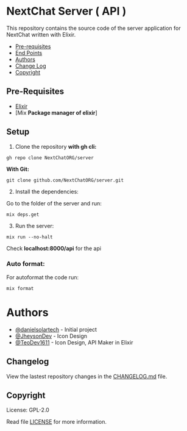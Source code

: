 # NextChat Server ( API )

This repository contains the source code of the server application for NextChat written with Elixir.

- [Pre-requisites](#Pre-Requisites)
- [End Points](./endpoints.md)
- [Authors](#Authors)
- [Change Log](#Changelog)
- [Copyright](#Copyright)

## Pre-Requisites

- [Elixir](https://elixir-lang.org/install.html)
- [Mix **Package manager of elixir**]

## Setup

1. Clone the repository **with gh cli:**

```
gh repo clone NextChatORG/server
```

**With Git:**

```
git clone github.com/NextChatORG/server.git
```

2. Install the dependencies:

Go to the folder of the server and run:

```
mix deps.get
```

3. Run the server:

```
mix run --no-halt
```

Check **localhost:8000/api** for the api


### Auto format:

For autoformat the code run:

```
mix format
```

# Authors

-   [@danielsolartech](https://github.com/danielsolartech) - Initial project
-   [@JheysonDev](https://github.com/JheysonDev) - Icon Design
-   [@TeoDev1611](https://github.com/TeoDev1611) - Icon Design, API Maker in Elixir

## Changelog
View the lastest repository changes in the [CHANGELOG.md](./CHANGELOG.md) file.

## Copyright
License: GPL-2.0

Read file [LICENSE](./LICENSE) for more information.
